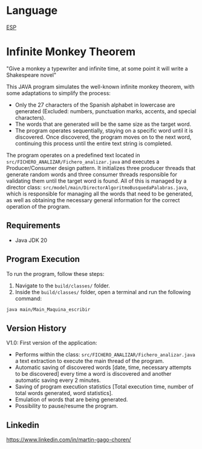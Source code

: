 # Language
[ESP](reame.md)

# Infinite Monkey Theorem

"Give a monkey a typewriter and infinite time, at some point it will write a Shakespeare novel"

This JAVA program simulates the well-known infinite monkey theorem, with some adaptations to simplify the process:

- Only the 27 characters of the Spanish alphabet in lowercase are generated (Excluded: numbers, punctuation marks, accents, and special characters).
- The words that are generated will be the same size as the target word.
- The program operates sequentially, staying on a specific word until it is discovered. Once discovered, the program moves on to the next word, continuing this process until the entire text string is completed.

The program operates on a predefined text located in `src/FICHERO_ANALIZAR/Fichero_analizar.java` and executes a Producer/Consumer design pattern. It initializes three producer threads that generate random words and three consumer threads responsible for validating them until the target word is found. All of this is managed by a director class: `src/model/main/DirectorAlgoritmoBusquedaPalabras.java`, which is responsible for managing all the words that need to be generated, as well as obtaining the necessary general information for the correct operation of the program.


## Requirements

- Java JDK 20

## Program Execution

To run the program, follow these steps:

1. Navigate to the `build/classes/` folder.
2. Inside the `build/classes/` folder, open a terminal and run the following command:

```bash
java main/Main_Maquina_escribir
```

## Version History

V1.0: First version of the application:
- Performs within the class: `src/FICHERO_ANALIZAR/Fichero_analizar.java` a text extraction to execute the main thread of the program.
- Automatic saving of discovered words [date, time, necessary attempts to be discovered] every time a word is discovered and another automatic saving every 2 minutes.
- Saving of program execution statistics [Total execution time, number of total words generated, word statistics].
- Emulation of words that are being generated.
- Possibility to pause/resume the program.

## Linkedin

https://www.linkedin.com/in/martin-gago-choren/
